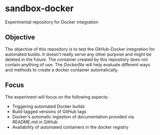 # sandbox-docker
Experimental repository for Docker integration

## Objective
The objective of this repository is to test the GitHub-Docker integration for automated builds. It doesn't really serve any other purpose and might be deleted in the future. The container created by this repository does not contain anything of use. The *Dockerfile* will help evaluate different ways and methods to create a docker container automatically.

## Focus
The experiment will focus on the following aspects:

* Triggering automated Docker builds
* Build tagged versions of GitHub tags
* Docker's automatic ingestion of documentation provided via README.md in GitHub
* Availability of automated containers in the docker registry
